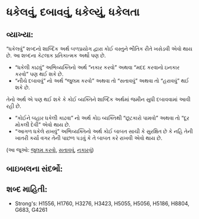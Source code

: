 # ધકેલવું, દબાવવું, ધકેલ્યું, ધકેલતા 

## વ્યાખ્યા: 

“ધકેલવું” શબ્દનો શાબ્દિક અર્થ બળપ્રયોગ દ્વારા કોઈ વસ્તુને ભૌતિક રીતે ખસેડવી એવો થાય છે.
આ શબ્દના કેટલાક પ્રતિકાત્મક અર્થો પણ છે.

* “ધકેલી કાઢવું” અભિવ્યક્તિનો અર્થ “નકાર કરવો” અથવા “મદદ કરવાનો ઇનકાર કરવો” પણ થઈ શકે છે.
* “નીચે દબાવવું” નો અર્થ “જુલમ કરવો” અથવા તો “સતાવવું” અથવા તો “હરાવવું” થઈ શકે છે.

તેનો અર્થ એ પણ થઈ શકે કે કોઈ વ્યક્તિને શાબ્દિક અર્થમાં જમીન સુધી દબાવવામાં આવી રહી છે.

* “કોઈને બહાર ધકેલી કાઢવા” નો અર્થ કોઇ વ્યક્તિથી “છૂટકારો પામવો” અથવા તો “દૂર મોકલી દેવી” એવો થાય છે.
* “આગળ ધકેલે રાખવું” અભિવ્યક્તિનો અર્થ કોઈ બાબત સાચી કે સુરક્ષિત છે કે નહિ તેની ખાતરી કર્યા વગર તેની પાછળ પડવું કે તે બાબત કરે રાખવી એવો થાય છે.

(આ જૂઓ: [જુલમ કરવો](../other/oppress.md), [સતાવવું](../other/persecute.md), [નકારવું](../other/reject.md))

## બાઇબલના સંદર્ભો: 

## શબ્દ માહિતી: 

* Strong's: H1556, H1760, H3276, H3423, H5055, H5056, H5186, H8804, G683, G4261
